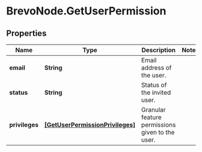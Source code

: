 # BrevoNode.GetUserPermission

## Properties
Name | Type | Description | Notes
------------ | ------------- | ------------- | -------------
**email** | **String** | Email address of the user. | 
**status** | **String** | Status of the invited user. | 
**privileges** | [**[GetUserPermissionPrivileges]**](GetUserPermissionPrivileges.md) | Granular feature permissions given to the user. | 


